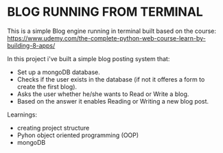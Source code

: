 # BLOG RUNNING FROM TERMINAL

This is a simple Blog engine running in terminal built based on the course: https://www.udemy.com/the-complete-python-web-course-learn-by-building-8-apps/ 

In this project i've built a simple blog posting system that:
- Set up a mongoDB database.
- Checks if the user exists in the database (if not it offeres a form to create the first blog).
- Asks the user whether he/she wants to Read or Write a blog.
- Based on the answer it enables Reading or Writing a new blog post.

Learnings:
 - creating project structure
 - Pyhon object oriented programming (OOP)
 - mongoDB
